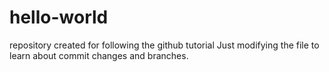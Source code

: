 # hello-world
repository created for following the github tutorial
Just modifying the file to learn about commit changes and branches.
